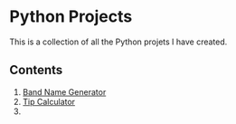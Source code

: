 # Python Projects

This is a collection of all the Python projets I have created.

## Contents

1. [Band Name Generator]()
2. [Tip Calculator]()
3. 
